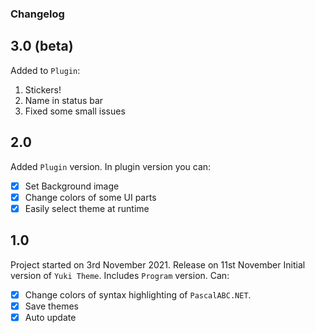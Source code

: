 ﻿### Changelog

## 3.0 (beta)
Added to `Plugin`:
1. Stickers!
2. Name in status bar
3. Fixed some small issues

## 2.0
Added `Plugin` version. In plugin version you can:
- [x] Set Background image
- [x] Change colors of some UI parts
- [x] Easily select theme at runtime

## 1.0
Project started on 3rd November 2021.
Release on 11st November
Initial version of `Yuki Theme`. Includes `Program` version. Can:

- [x] Change colors of syntax highlighting of `PascalABC.NET`.
- [x] Save themes
- [x] Auto update